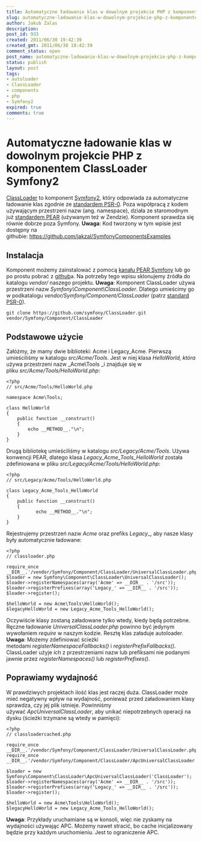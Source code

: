 ```yaml
---
title: Automatyczne ładowanie klas w dowolnym projekcie PHP z komponentem ClassLoader Symfony2
slug: automatyczne-ladowanie-klas-w-dowolnym-projekcie-php-z-komponentem-classloader-symfony2
author: Jakub Zalas
description: 
post_id: 933
created: 2011/06/30 19:42:39
created_gmt: 2011/06/30 18:42:39
comment_status: open
post_name: automatyczne-ladowanie-klas-w-dowolnym-projekcie-php-z-komponentem-classloader-symfony2
status: publish
layout: post
tags:
- autoloader
- ClassLoader
- components
- php
- Symfony2
expired: true
comments: true
---
```


<!--ClassLoader to komponent Symfony2, który odpowiada za automatyczne ładowanie klas zgodnie ze standardem PSR-0. Poza współpracą z kodem używającym przestrzeni nazw (ang. namespace), działa ze staromodnym już standardem PEAR (używanym też w Zendzie). Komponent sprawdza się równie dobrze poza Symfony.-->

# Automatyczne ładowanie klas w dowolnym projekcie PHP z komponentem ClassLoader Symfony2

[ClassLoader](https://github.com/symfony/ClassLoader) to komponent [Symfony2](http://symfony.com), który odpowiada za automatyczne ładowanie klas zgodnie ze [standardem PSR-0](http://groups.google.com/group/php-standards/web/psr-0-final-proposal). Poza współpracą z kodem używającym przestrzeni nazw (ang. namespace), działa ze staromodnym już [standardem PEAR](http://pear.php.net/manual/en/standards.naming.php) (używanym też w Zendzie). Komponent sprawdza się równie dobrze poza Symfony. **Uwaga**: Kod tworzony w tym wpisie jest dostępny na githubie: <https://github.com/jakzal/SymfonyComponentsExamples>

## Instalacja

Komponent możemy zainstalować z pomocą [kanału PEAR Symfony](http://pear.symfony.com/) lub go po prostu pobrać z [github](https://github.com/symfony/ClassLoader)a. Na potrzeby tego wpisu sklonujemy źródła do katalogu _vendor/_ naszego projektu. **Uwaga**: Komponent ClassLoader używa przestrzeni nazw _Symfony\Component\ClassLoader_. Dlatego umieścimy go w podkatalogu _vendor/Symfony/Component/ClassLoader_ (patrz [standard PSR-0](http://groups.google.com/group/php-standards/web/psr-0-final-proposal)). 
    
    
    git clone https://github.com/symfony/ClassLoader.git vendor/Symfony/Component/ClassLoader

## Podstawowe użycie

Załóżmy, że mamy dwie biblioteki: Acme i Legacy_Acme. Pierwszą umieściliśmy w katalogu _src/Acme/Tools_. Jest w niej klasa _HelloWorld, która_ używa przestrzeni nazw _Acme\Tools _i znajduje się w pliku _src/Acme/Tools/HelloWorld.php_: 
    
    
    <?php
    // src/Acme/Tools/HelloWorld.php
    
    namespace Acme\Tools;
    
    class HelloWorld
    {
        public function __construct()
        {
            echo __METHOD__."\n";
        }
    }

Drugą bibliotekę umieściliśmy w katalogu _src/Legacy/Acme/Tools_. Używa konwencji PEAR, dlatego klasa _Legacy_Acme_Tools_HelloWorld_ została zdefiniowana w pliku _src/Legacy/Acme/Tools/HelloWorld.php_: 
    
    
    <?php
    // src/Legacy/Acme/Tools/HelloWorld.php
    
    class Legacy_Acme_Tools_HelloWorld
    {
        public function __construct()
        {
               echo __METHOD__."\n";
        }
    }

Rejestrujemy przestrzeń nazw _Acme_ oraz prefiks _Legacy__, aby nasze klasy były automatycznie ładowane: 
    
    
    <?php
    // classloader.php
    
    require_once __DIR__.'/vendor/Symfony/Component/ClassLoader/UniversalClassLoader.php';
    $loader = new Symfony\Component\ClassLoader\UniversalClassLoader();
    $loader->registerNamespaces(array('Acme' => __DIR__ . '/src'));
    $loader->registerPrefixes(array('Legacy_' => __DIR__ . '/src'));
    $loader->register();
    
    $helloWorld = new Acme\Tools\HelloWorld();
    $legacyHelloWorld = new Legacy_Acme_Tools_HelloWorld();

Oczywiście klasy zostaną załadowane tylko wtedy, kiedy będą potrzebne. Ręczne ładowanie _UniversalClassLoader.php_ powinno być jedynym wywołaniem _require_ w naszym kodzie. Resztę klas załaduje autoloader. **Uwaga**: Możemy zdefiniować ścieżki metodami _registerNamespaceFallbacks()_ i _registerPrefixFallbacks()_. ClassLoader użyje ich z przestrzeniami nazw lub prefiksami nie podanymi jawnie przez _registerNamespaces()_ lub _registerPrefixes()_. 

## Poprawiamy wydajność

W prawdziwych projektach ilość klas jest raczej duża. ClassLoader może mieć negatywny wpływ na wydajność, ponieważ przed załadowaniem klasy sprawdza, czy jej plik istnieje. Powinniśmy używać _ApcUniversalClassLoader_, aby unikać niepotrzebnych operacji na dysku (ścieżki trzymane są wtedy w pamięci): 
    
    
    <?php
    // classloadercached.php
    
    require_once __DIR__.'/vendor/Symfony/Component/ClassLoader/UniversalClassLoader.php';
    require_once __DIR__.'/vendor/Symfony/Component/ClassLoader/ApcUniversalClassLoader.php';
    
    $loader = new Symfony\Component\ClassLoader\ApcUniversalClassLoader('ClassLoader');
    $loader->registerNamespaces(array('Acme' => __DIR__ . '/src'));
    $loader->registerPrefixes(array('Legacy_' => __DIR__ . '/src'));
    $loader->register();
    
    $helloWorld = new Acme\Tools\HelloWorld();
    $legacyHelloWorld = new Legacy_Acme_Tools_HelloWorld();

**Uwaga**: Przykłady uruchamiane są w konsoli, więc nie zyskamy na wydajności używając APC. Możemy nawet stracić, bo cache inicjalizowany będzie przy każdym uruchomieniu. Jest to ograniczenie APC.
